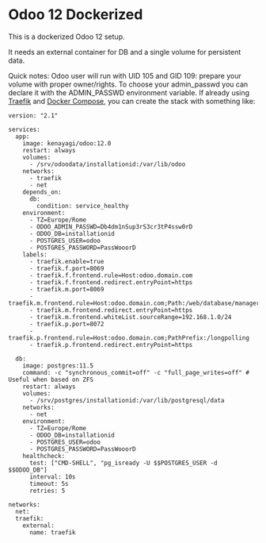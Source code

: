 # Odoo 12 Dockerized

This is a dockerized Odoo 12 setup.

It needs an external container for DB and a single volume for persistent data.

Quick notes:
Odoo user will run with UID 105 and GID 109: prepare your volume with proper owner/rights.
To choose your admin_passwd you can declare it with the ADMIN_PASSWD environment variable.
If already using [Traefik](https://traefik.io/) and [Docker Compose](https://docs.docker.com/compose/), you can create the stack with something like:


```
version: "2.1"

services:
  app:
    image: kenayagi/odoo:12.0
    restart: always
    volumes:
      - /srv/odoodata/installationid:/var/lib/odoo
    networks:
      - traefik
      - net
    depends_on:
      db:
        condition: service_healthy
    environment:
      - TZ=Europe/Rome
      - ODOO_ADMIN_PASSWD=Db4dm1nSup3rS3cr3tP4ssw0rD
      - ODOO_DB=installationid
      - POSTGRES_USER=odoo
      - POSTGRES_PASSWORD=PassWooorD
    labels:
      - traefik.enable=true
      - traefik.f.port=8069
      - traefik.f.frontend.rule=Host:odoo.domain.com
      - traefik.f.frontend.redirect.entryPoint=https
      - traefik.m.port=8069
      - traefik.m.frontend.rule=Host:odoo.domain.com;Path:/web/database/manager
      - traefik.m.frontend.redirect.entryPoint=https
      - traefik.m.frontend.whiteList.sourceRange=192.168.1.0/24
      - traefik.p.port=8072
      - traefik.p.frontend.rule=Host:odoo.domain.com;PathPrefix:/longpolling
      - traefik.p.frontend.redirect.entryPoint=https
      
  db:
    image: postgres:11.5
    command: -c "synchronous_commit=off" -c "full_page_writes=off" # Useful when based on ZFS
    restart: always
    volumes:
      - /srv/postgres/installationid:/var/lib/postgresql/data
    networks:
      - net
    environment:
      - TZ=Europe/Rome
      - ODOO_DB=installationid
      - POSTGRES_USER=odoo
      - POSTGRES_PASSWORD=PassWooorD
    healthcheck:
      test: ["CMD-SHELL", "pg_isready -U $$POSTGRES_USER -d $$ODOO_DB"]
      interval: 10s
      timeout: 5s
      retries: 5

networks:
  net:
  traefik:
    external:
      name: traefik
```

